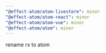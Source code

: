 ```yaml
---
"@effect-atom/atom-livestore": minor
"@effect-atom/atom-react": minor
"@effect-atom/atom-vue": minor
"@effect-atom/atom": minor
---
```


rename rx to atom
